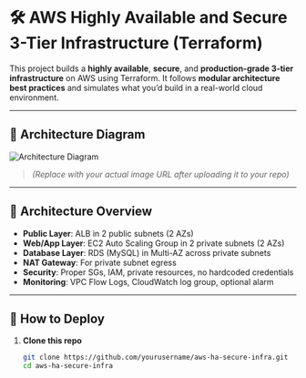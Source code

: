 # 🛠️ AWS Highly Available and Secure 3-Tier Infrastructure (Terraform)

This project builds a **highly available**, **secure**, and **production-grade 3-tier infrastructure** on AWS using Terraform. It follows **modular architecture best practices** and simulates what you’d build in a real-world cloud environment.

---

## 🧱 Architecture Diagram

![Architecture Diagram](https://raw.githubusercontent.com/yourusername/aws-ha-secure-infra/main/diagram.png)

> *(Replace with your actual image URL after uploading it to your repo)*

---

## 🧭 Architecture Overview

- **Public Layer**: ALB in 2 public subnets (2 AZs)
- **Web/App Layer**: EC2 Auto Scaling Group in 2 private subnets (2 AZs)
- **Database Layer**: RDS (MySQL) in Multi-AZ across private subnets
- **NAT Gateway**: For private subnet egress
- **Security**: Proper SGs, IAM, private resources, no hardcoded credentials
- **Monitoring**: VPC Flow Logs, CloudWatch log group, optional alarm

---

## 🚀 How to Deploy

1. **Clone this repo**
   ```bash
   git clone https://github.com/yourusername/aws-ha-secure-infra.git
   cd aws-ha-secure-infra
